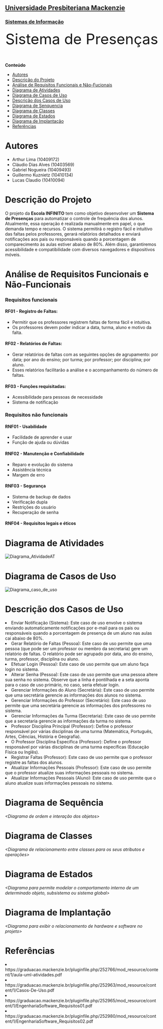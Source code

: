 <h2><a href= "https://www.mackenzie.br">Universidade Presbiteriana Mackenzie</a></h2>
<h3><a href= "https://www.mackenzie.br/graduacao/sao-paulo-higienopolis/sistemas-de-informacao">Sistemas de Informação</a></h3>


<font size="+12"><center>
Sistema de Presenças
</center></font>

**Conteúdo**
- [Autores](#nome-alunos)
- [Descrição do Projeto](#introdução-do-projeto)
- [Análise de Requisitos Funcionais e Não-Fucionais](#descrição-dos-requisitos)
- [Diagrama de Atividades](#diagrama-de-atividades) 
- [Diagrama de Casos de Uso](#diagrama-de-comportamento-atores)
- [Descrição dos Casos de Uso](#descrição-das-funcões)
- [Diagrama de Senquencia](#diagrama-de-ordem-interações)
- [Diagrama de Classes](#diagrama-orientado-objetos)
- [Diagrama de Estados](#diagrama-estrutura-componente)
- [Diagrama de Implantação](#diagrama-de-hardware-software)
- [Referências](#referências)


# Autores
* Arthur Lima (10409172)
* Cláudio Dias Alves (10403569)
* Gabriel Nogueira (10409493)
* Guillermo Kuznietz (10410134)
* Lucas Claudio (10410094)


# Descrição do Projeto
O projeto da **Escola INFINITO** tem como objetivo desenvolver um **Sistema de Presenças** para automatizar o controle de frequência dos alunos. Atualmente, essa operação é realizada manualmente em papel, o que demanda tempo e recursos. O sistema permitirá o registro fácil e intuitivo das faltas pelos professores, gerará relatórios detalhados e enviará notificações aos pais ou responsáveis quando a porcentagem de comparecimento às aulas estiver abaixo de 80%. Além disso, garantiremos acessibilidade e compatibilidade com diversos navegadores e dispositivos móveis.


# Análise de Requisitos Funcionais e Não-Funcionais
<h3>Requisitos funcionais</h3>
<h4>RF01 - Registro de Faltas:</h4>
<ul>
  <li>Permitir que os professores registrem faltas de forma fácil e intuitiva.
  <li>Os professores devem poder indicar a data, turma, aluno e motivo da falta.
</ul>
<h4>RF02 - Relatórios de Faltas:</h4>
<ul>
  <li>Gerar relatórios de faltas com as seguintes opções de agrupamento: por data; por ano do ensino; por turma; por professor; por disciplina; por aluno.
  <li>Esses relatórios facilitarão a análise e o acompanhamento do número de faltas.
</ul>
<h4>RF03 - Funções requisitadas:</h4>
<ul> 
<li>Acessibilidade para pessoas de necessidade
<li>Sistema de notificação
</ul>

<h3>Requisitos não funcionais</h3>
<h4>RNF01 - Usabilidade</h4>
<ul>
  <li>Facilidade de aprender e usar
  <li>Função de ajuda ou dúvidas
</ul>
<h4>RNF02 - Manutenção e Confiabilidade</h4>
<ul>
  <li>Reparo e evolução do sistema
  <li>Assistência técnica
  <li>Margem de erro
</ul>
<h4>RNF03 - Segurança</h4>
<ul>
  <li>Sistema de backup de dados
  <li>Verificação dupla
  <li>Restrições do usuário
  <li>Recuperação de senha
</ul>
<h4>RNF04 - Requisitos legais e éticos</h4>


# Diagrama de Atividades

![Diagrama_AtividadeAT](https://github.com/Grupo-ProjSoft/ProjSoft-Classroom/assets/161867289/37564436-7104-4cf0-bc50-69cb7656a1d1)

# Diagrama de Casos de Uso

![Diagrama_caso_de_uso](https://github.com/Grupo-ProjSoft/ProjSoft-Classroom/assets/161867289/7d102b79-4149-49a3-b4a9-02403802556d)

# Descrição dos Casos de Uso

<li> Enviar Notificação (Sistema): Este caso de uso envolve o sistema enviando automaticamente notificações por e-mail para os pais ou responsáveis quando a porcentagem de presença de um aluno nas aulas cai abaixo de 80%.
<li>Gerar Relatório de Faltas (Pessoa): Este caso de uso permite que uma pessoa (que pode ser um professor ou membro da secretaria) gere um relatório de faltas. O relatório pode ser agrupado por data, ano do ensino, turma, professor, disciplina ou aluno.
<li>Efetuar Login (Pessoa): Este caso de uso permite que um aluno faça login no sistema.
<li>Alterar Senha (Pessoa): Este caso de uso permite que uma pessoa altere sua senha no sistema. Observe que a linha é pontilhada e a seta aponta para o caso de uso primário, no caso, seria efetuar login.
<li>Gerenciar Informações do Aluno (Secretária): Este caso de uso permite que uma secretária gerencie as informações dos alunos no sistema.
<li>Gerenciar Informações do Professor (Secretário): Este caso de uso permite que uma secretária gerencie as informações dos professores no sistema.
<li>Gerenciar Informações da Turma (Secretaria): Este caso de uso permite que a secretaria gerencie as informações da turma no sistema.
<li>Professor Disciplina Principal (Professor): Define o professor responsável por várias disciplinas de uma turma (Matemática, Português, Artes, Ciências, História e Geografia).
<li>O Professor Disciplina Específica (Professor): Define o professor responsável por várias disciplinas de uma turma específicas (Educação Física ou Inglês).
<li>Registrar Faltas (Professor): Este caso de uso permite que o professor registre as faltas dos alunos.
<li>Atualizar Informações Pessoais (Professor): Este caso de uso permite que o professor atualize suas informações pessoais no sistema.
<li>Atualizar Informações Pessoais (Aluno): Este caso de uso permite que o aluno atualize suas informações pessoais no sistema.

# Diagrama de Sequência

*&lt;Diagrama de ordem e interação dos objetos&gt;*

# Diagrama de Classes

*&lt;Diagrama de relacionamento entre classes para os seus atributos e operações&gt;*

# Diagrama de Estados

*&lt;Diagrama para permite modelar o comportamento interno de um determinado objeto, subsistema ou sistema global&gt;*

# Diagrama de Implantação

*&lt;Diagrama para exibir o relacionamento de hardware e software no projeto&gt;*

# Referências

<li> https://graduacao.mackenzie.br/pluginfile.php/252766/mod_resource/content/1/aula-uml-atividades.pdf
<li> https://graduacao.mackenzie.br/pluginfile.php/252963/mod_resource/content/1/Casos-De-Uso.pdf
<li> https://graduacao.mackenzie.br/pluginfile.php/252965/mod_resource/content/1/EngenhariaSoftware_Requisitos01.pdf
<li> https://graduacao.mackenzie.br/pluginfile.php/252980/mod_resource/content/1/EngenhariaSoftware_Requisitos02.pdf
